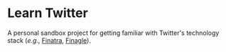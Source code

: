 # Learn Twitter

A personal sandbox project for getting familiar with Twitter's technology stack (_e.g._, [Finatra][github-finatra], [Finagle][github-finagle]).

[github-finatra]: https://github.com/twitter/finatra
[github-finagle]: https://github.com/twitter/finagle
